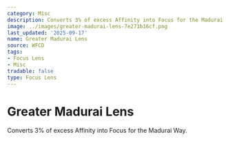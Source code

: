 ```yaml
---
category: Misc
description: Converts 3% of excess Affinity into Focus for the Madurai Way.
image: ../images/greater-madurai-lens-7e271b16cf.png
last_updated: '2025-09-17'
name: Greater Madurai Lens
source: WFCD
tags:
- Focus Lens
- Misc
tradable: false
type: Focus Lens
---
```


# Greater Madurai Lens

Converts 3% of excess Affinity into Focus for the Madurai Way.

